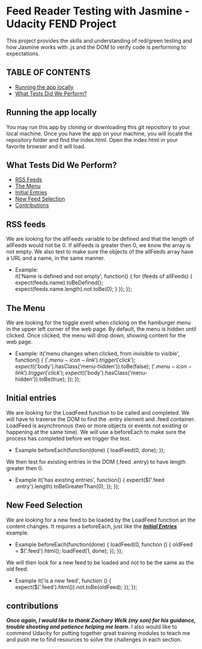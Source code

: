 # Feed Reader Testing with Jasmine - Udacity FEND Project
This project provides the skills and understanding of red/green testing and how Jasmine works with .js and the DOM to verify code is performing to expectations.

## TABLE OF CONTENTS
* [Running the app locally](#running-the-app-locally)
* [What Tests Did We Perform?](#what-tests-did-we-perform?)

## Running the app locally
You may run this app by cloning or downloading this git repository to your local machine. Once you have the app on your machine, you will locate the repository folder and find the index.html. Open the index.html in your favorite browser and it will load.

## What Tests Did We Perform?
* [RSS Feeds](#rss-feeds)
* [The Menu](#the-menu)
* [Initial Entries](#initial-entries)
* [New Feed Selection](#new-feed-selection)
* [Contributions](#contributions)

## RSS feeds
We are looking for the allFeeds variable to be defined and that the length of allFeeds would not be 0. If allFeeds is greater then 0, we know the array is not empty. We also test to make sure the objects of the allFeeds array have a URL and a name, in the same manner.
* Example:  
it('Name is defined and not empty', function() {
   for (feeds of allFeeds) {
     expect(feeds.name).toBeDefined();
     expect(feeds.name.length).not.toBe(0);
   }
 });
});

## The Menu
We are looking for the toggle event when clicking on the hamburger menu in the upper left corner of the web page. By default, the menu is hidden until clicked. Once clicked, the menu will drop down, showing content for the web page.
* Example:
it('menu changes when clicked, from invisible to visible', function() {
  $('.menu-icon-link').trigger('click');
  expect($('body').hasClass('menu-hidden')).toBe(false);
  $('.menu-icon-link').trigger('click');
  expect($('body').hasClass('menu-hidden')).toBe(true);
});
});

## Initial entries
We are looking for the LoadFeed function to be called and completed. We will have to traverse the DOM to find the .entry element and .feed container. LoadFeed is asynchronous (two or more objects or events not existing or happening at the same time). We will use a beforeEach to make sure the process has completed before we trigger the test.
* Example
beforeEach(function(done) {
  loadFeed(0, done);
});

We then test for existing entries in the DOM (.feed .entry) to have length greater then 0.
* Example
it('has existing entries', function() {
  expect($('.feed .entry').length).toBeGreaterThan(0);
  });
});

## New Feed Selection
We are looking for a new feed to be loaded by the LoadFeed function an the content changes. It requires a beforeEach, just like the ***[Initial Entries](#initial-entries)*** example.
* Example
beforeEach(function(done) {
  loadFeed(0, function () {
    oldFeed = $('.feed').html();
    loadFeed(1, done);
  });
});

We will then look for a new feed to be loaded and not to be the same as the old feed.
* Example
it('is a new feed', function () {
  expect($('.feed').html()).not.toBe(oldFeed);
});
});

## contributions
***Once again, I would like to thank Zachary Welk (my son) for his guidance, trouble shooting and patience helping me learn.***
I also would like to commend Udacity for putting together great training modules to teach me and push me to find resources to solve the challenges in each section.
